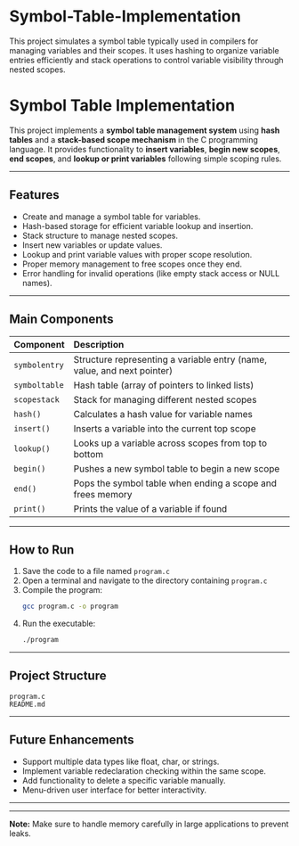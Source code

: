 # Symbol-Table-Implementation
This project simulates a symbol table typically used in compilers for managing variables and their scopes. It uses hashing to organize variable entries efficiently and stack operations to control variable visibility through nested scopes. 

# Symbol Table Implementation

This project implements a **symbol table management system** using **hash tables** and a **stack-based scope mechanism** in the C programming language.
It provides functionality to **insert variables**, **begin new scopes**, **end scopes**, and **lookup or print variables** following simple scoping rules.

---

## Features
- Create and manage a symbol table for variables.
- Hash-based storage for efficient variable lookup and insertion.
- Stack structure to manage nested scopes.
- Insert new variables or update values.
- Lookup and print variable values with proper scope resolution.
- Proper memory management to free scopes once they end.
- Error handling for invalid operations (like empty stack access or NULL names).

---

## Main Components
| Component | Description |
| :--- | :--- |
| `symbolentry` | Structure representing a variable entry (name, value, and next pointer) |
| `symboltable` | Hash table (array of pointers to linked lists) |
| `scopestack` | Stack for managing different nested scopes |
| `hash()` | Calculates a hash value for variable names |
| `insert()` | Inserts a variable into the current top scope |
| `lookup()` | Looks up a variable across scopes from top to bottom |
| `begin()` | Pushes a new symbol table to begin a new scope |
| `end()` | Pops the symbol table when ending a scope and frees memory |
| `print()` | Prints the value of a variable if found |

---

## How to Run

1. Save the code to a file named `program.c`
2. Open a terminal and navigate to the directory containing `program.c`
3. Compile the program:
   ```bash
   gcc program.c -o program
   ```
4. Run the executable:
   ```bash
   ./program
   ```

---

## Project Structure
```
program.c
README.md
```

---

## Future Enhancements
- Support multiple data types like float, char, or strings.
- Implement variable redeclaration checking within the same scope.
- Add functionality to delete a specific variable manually.
- Menu-driven user interface for better interactivity.

---

---

**Note:** Make sure to handle memory carefully in large applications to prevent leaks.

